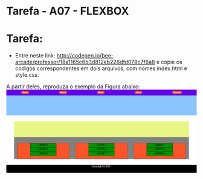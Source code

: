 # Tarefa - A07 - FLEXBOX
# Tarefa:
- Entre neste link: http://codepen.io/bee-arcade/professor/18a1165c6b3d812eb226dfd078c7f6a8
e copie os códigos correspondentes em dois arquivos, com nomes index.html e style.css.

A partir deles, reproduza o exemplo da Figura abaixo:
![img.png](img.png)